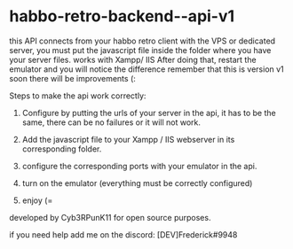 # habbo-retro-backend--api-v1
this API connects from your habbo retro client with the VPS or dedicated server, you must put the javascript file inside the folder where you have your server files. works with Xampp/ IIS After doing that, restart the emulator and you will notice the difference remember that this is version v1 soon there will be improvements (:

Steps to make the api work correctly:

1. Configure by putting the urls of your server in the api, it has to be the same, there can be no failures or it will not work.

2. Add the javascript file to your Xampp / IIS webserver in its corresponding folder.

3. configure the corresponding ports with your emulator in the api.

4. turn on the emulator (everything must be correctly configured)

5. enjoy (=

developed by Cyb3RPunK11 for open source purposes.

if you need help add me on the discord: [DEV]Frederick#9948


